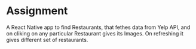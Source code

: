 # Assignment
A React Native app to find Restaurants, that fethes data from Yelp API, and on cliking on any particular Restaurant gives its Images. On refreshing it gives different set of restaurants.
